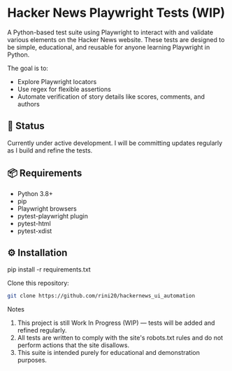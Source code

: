 # Hacker News Playwright Tests (WIP)

A Python-based test suite using Playwright to interact with and validate various elements on the Hacker News website.
These tests are designed to be simple, educational, and reusable for anyone learning Playwright in Python.

The goal is to:
- Explore Playwright locators
- Use regex for flexible assertions
- Automate verification of story details like scores, comments, and authors

## 🚧 Status
Currently under active development. I will be committing updates regularly as I build and refine the tests.

## 📦 Requirements
- Python 3.8+
- pip
- Playwright browsers
- pytest-playwright plugin
- pytest-html
- pytest-xdist


## ⚙️ Installation

pip install -r requirements.txt

Clone this repository:
```bash
git clone https://github.com/rini20/hackernews_ui_automation
```

Notes
1. This project is still Work In Progress (WIP) — tests will be added and refined regularly.
2. All tests are written to comply with the site's robots.txt rules and do not perform actions that the site disallows.
3. This suite is intended purely for educational and demonstration purposes.